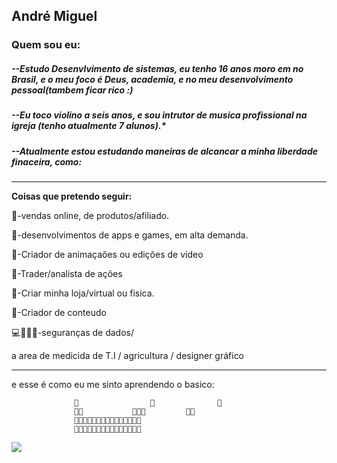 ## André Miguel

### Quem sou eu: 




##### --Estudo Desenvlvimento de sistemas, eu tenho 16 anos moro em no Brasil, e o meu foco é Deus, academia, e no meu desenvolvimento pessoal(tambem ficar rico :)

##### **--Eu toco violino a seis anos, e sou intrutor de musica profissional na igreja (tenho atualmente 7 alunos).***


##### --Atualmente estou estudando maneiras de alcancar a minha liberdade finaceira, como: 

-----

**Coisas que pretendo seguir:** 


👑-vendas online, de produtos/afiliado.


💎-desenvolvimentos de apps e games, em alta demanda.


👑-Criador de animaçaões ou edições de video


💎-Trader/analista de ações


👑-Criar minha loja/virtual ou fisica.


💎-Criador de conteudo


💻👨🏻‍💻-seguranças de dados/

a area de medicida de T.I / agricultura / designer gráfico


----


 
 
 
 
e esse é como eu me sinto aprendendo o basico:
                        
                  👑                👑              👑
                  👑👑           👑👑👑         👑👑          
                  👑👑👑👑👑👑👑👑👑👑👑👑👑👑👑 
                  👑👑👑👑👑👑👑👑👑👑👑👑👑👑👑



![](https://scontent-gru2-2.xx.fbcdn.net/v/t1.18169-9/19731954_677499682459862_3134638824807834710_n.jpg?_nc_cat=110&ccb=1-7&_nc_sid=5f2048&_nc_ohc=wi2MgPVLfhMQ7kNvgGyt4Rj&_nc_ht=scontent-gru2-2.xx&oh=00_AfC8SAQSncBQF2R7IFezkMnXc5SrGGj6NUzMEKiZLc2njw&oe=665332DB)


